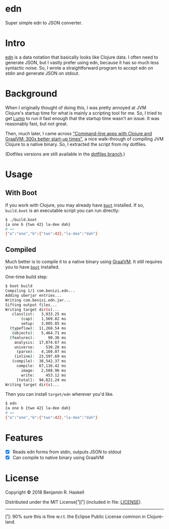 # edn

Super simple edn to JSON converter.

# Intro

[edn][edn] is a data notation that basically looks like Clojure data.  I often
need to generate JSON, but I vastly prefer using edn, because it has so much
less syntactic noise.  So, I wrote a straightforward program to accept edn on
stdin and generate JSON on stdout.

# Background

When I originally thought of doing this, I was pretty annoyed at JVM Clojure's
startup time for what is mainly a scripting tool for me.  So, I tried to get
[Lumo][lumo] to run it fast enough that the startup time wasn't an issue.  It
was reasonably fast, but not great.

Then, much later, I came across ["Command-line apps with Clojure and GraalVM:
300x better start-up times"][blog-post], a nice walk-through of compiling JVM
Clojure to a native binary.  So, I extracted the script from my dotfiles.

(Dotfiles versions are still available in the [dotfiles branch][attic].)

# Usage

## With Boot

If you work with Clojure, you may already have [`boot`][boot] installed.  If
so, `build.boot` is an executable script you can run directly:

```sh
$ ./build.boot
{a one b {two 42} la-dee dah}
# =>
{"a":"one","b":{"two":42},"la-dee":"dah"}
```

## Compiled

Much better is to compile it to a native binary using [GraalVM][graalvm].  It
still requires you to have [`boot`][boot] installed.

One-time build step:

```sh
$ boot build
Compiling 1/1 com.benizi.edn...
Adding uberjar entries...
Writing com.benizi.edn.jar...
Sifting output files...
Writing target dir(s)...
   classlist:   3,933.25 ms
       (cap):   1,569.82 ms
       setup:   3,005.85 ms
  (typeflow):  11,268.54 ms
   (objects):   5,464.71 ms
  (features):      90.36 ms
    analysis:  17,074.67 ms
    universe:     530.26 ms
     (parse):   4,160.07 ms
    (inline):  23,597.69 ms
   (compile):  38,542.37 ms
     compile:  67,116.42 ms
       image:   2,588.96 ms
       write:     453.12 ms
     [total]:  94,821.24 ms
Writing target dir(s)...
```

Then you can install `target/edn` wherever you'd like.

```sh
$ edn
{a one b {two 42} la-dee dah}
# =>
{"a":"one","b":{"two":42},"la-dee":"dah"}
```

# Features

- [x] Reads edn forms from stdin, outputs JSON to stdout
- [x] Can compile to native binary using GraalVM

# License

Copyright © 2018 Benjamin R. Haskell

Distributed under the MIT License[¹][¹] (included in file: [LICENSE](LICENSE)).

---

[edn]: https://github.com/edn-format/edn
[lumo]: https://github.com/anmonteiro/lumo
[boot]: http://boot-clj.com/
[graalvm]: https://www.graalvm.org/
[blog-post]: https://www.astrecipes.net/blog/2018/07/20/cmd-line-apps-with-clojure-and-graalvm/
[attic]: /benizi/edn/tree/dotfiles
[¹]: 90% sure this is fine w.r.t. the Eclipse Public License common in Clojure-land.
